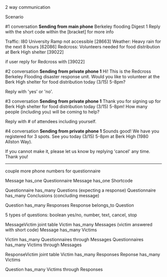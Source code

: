 2 way communication

Scenario

#1 conversation
**Sending from main phone**
Berkeley flooding Digest 1
Reply with the short code within the [bracket] for more info

Traffic: I80 University Ramp not accessible [28663]
Weather: Heavy rain for the next 8 hours [62086]
Redcross: Volunteers needed for food distribution at Berk High shelter [39022]

if user reply for Redcross with [39022]

#2 conversation
**Sending from private phone 1**
Hi! This is the Redcross Berkeley Flooding disaster response unit. Would you like to volunteer at the Berk High shelter for food distribution today (3/15) 5-8pm?

Reply with 'yes' or 'no'.

#3 conversation
**Sending from private phone 1**
Thank you for signing up for Berk High shelter for food distribution today (3/15) 5-8pm! How many people (including you) will be coming to help?

Reply with # of attendees including yourself.

#4 conversation
**Sending from private phone 1**
Sounds good! We have you registered for 3 spots. See you today (3/15) 5-8pm at Berk High (1980 Allston Way).

If you cannot make it, please let us know by replying 'cancel' any time. Thank you!

----

couple more phone numbers for questionnaire

Message has_one Questionnaire
Message has_one Shortcode

Questionnaire has_many Questions (expecting a response)
Questionnaire has_many Conclusions (concluding message)

Question has_many Responses
Response belongs_to Question

5 types of questions: boolean yes/no, number, text, cancel, stop

MessageVictim joint table
Victim has_many Messages (victim answered with short code)
Message has_many Victims

Victim has_many Questionnaires through Messages
Questionnaires has_many Victims through Messages

ResponseVictim joint table
Victim has_many Responses
Reponse has_many Victims

Question has_many Victims through Responses



